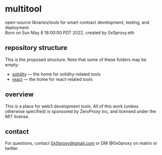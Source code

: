 # multitool
open-source libraries/tools for smart contract development, testing,
and deployment  
Born on Sun May  8 18:00:00 PDT 2022, created by 0x0proxy.eth

## repository structure
This is the proposed structure. Note that some of these folders may be empty:

 * [solidity](./solidity) &mdash; the home for solidity-related tools
 * [react](./react) &mdash; the home for react-related tools

## overview

This is a place for web3 development tools. All of this work (unless
otherwise specified) is sponsored by ZeroProxy Inc, and licensed under
the MIT license.

## contact

For questions, contact 0x0proxy@gmail.com or DM @0x0proxy on matrix or twitter


